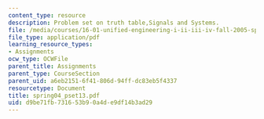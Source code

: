 ```yaml
---
content_type: resource
description: Problem set on truth table,Signals and Systems.
file: /media/courses/16-01-unified-engineering-i-ii-iii-iv-fall-2005-spring-2006/d9be71fb731653b90a4de9df14b3ad29_spring04_pset13.pdf
file_type: application/pdf
learning_resource_types:
- Assignments
ocw_type: OCWFile
parent_title: Assignments
parent_type: CourseSection
parent_uid: a6eb2151-6f41-806d-94ff-dc83eb5f4337
resourcetype: Document
title: spring04_pset13.pdf
uid: d9be71fb-7316-53b9-0a4d-e9df14b3ad29
---
```

